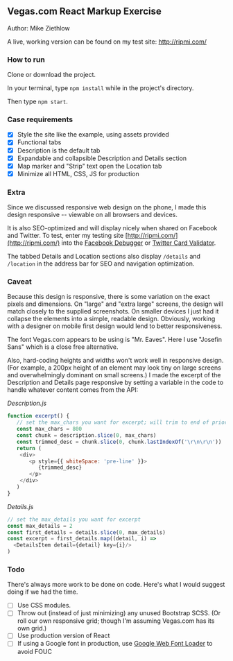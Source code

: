 ## Vegas.com React Markup Exercise

Author: Mike Ziethlow

A live, working version can be found on my test site: http://ripmi.com/

### How to run

Clone or download the project.

In your terminal, type `npm install` while in the project's directory. 

Then type `npm start`.

### Case requirements

- [x] Style the site like the example, using assets provided
- [x] Functional tabs
- [x] Description is the default tab
- [x] Expandable and collapsible Description and Details section
- [x] Map marker and "Strip" text open the Location tab
- [x] Minimize all HTML, CSS, JS for production

### Extra

Since we discussed responsive web design on the phone, I made this design responsive -- viewable on all browsers and devices.

It is also SEO-optimized and will display nicely when shared on Facebook and Twitter. To test, enter my testing site [http://ripmi.com/](http://ripmi.com/) into the [Facebook Debugger](https://developers.facebook.com/tools/debug/sharing/) or [Twitter Card Validator](https://cards-dev.twitter.com/validator).

The tabbed Details and Location sections also display `/details` and `/location` in the address bar for SEO and navigation optimization.

### Caveat

Because this design is responsive, there is some variation on the exact pixels and dimensions. On "large" and "extra large" screens, the design will match closely to the supplied screenshots. On smaller devices I just had it collapse the elements into a simple, readable design. Obviously, working with a designer on mobile first design would lend to better responsiveness.

The font Vegas.com appears to be using is "Mr. Eaves". Here I use "Josefin Sans" which is a close free alternative.

Also, hard-coding heights and widths won't work well in responsive design. (For example, a 200px height of an element may look tiny on large screens and overwhelmingly dominant on small screens.) I made the excerpt of the Description and Details page responsive by setting a variable in the code to handle whatever content comes from the API:

_Description.js_
```javascript
function excerpt() {
   // set the max_chars you want for excerpt; will trim to end of prior paragraph
   const max_chars = 800
   const chunk = description.slice(0, max_chars)
   const trimmed_desc = chunk.slice(0, chunk.lastIndexOf('\r\n\r\n'))
   return (
    <div>
       <p style={{ whiteSpace: 'pre-line' }}>
          {trimmed_desc}
       </p>
    </div>
   )
}
```

_Details.js_
```javascript
// set the max_details you want for excerpt
const max_details = 2
const first_details = details.slice(0, max_details)
const excerpt = first_details.map((detail, i) =>
  <DetailsItem detail={detail} key={i}/>
)
```

### Todo

There's always more work to be done on code. Here's what I would suggest doing if we had the time.

- [ ] Use CSS modules.
- [ ] Throw out (instead of just minimizing) any unused Bootstrap SCSS. (Or roll our own responsive grid; though I'm assuming Vegas.com has its own grid.)
- [ ] Use production version of React
- [ ] If using a Google font in production, use [Google Web Font Loader](https://github.com/typekit/webfontloader) to avoid FOUC
